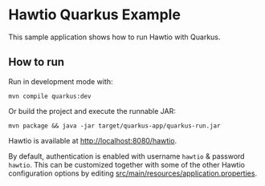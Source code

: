 # Hawtio Quarkus Example

This sample application shows how to run Hawtio with Quarkus.

## How to run

Run in development mode with:

```console
mvn compile quarkus:dev
```

Or build the project and execute the runnable JAR:

```console
mvn package && java -jar target/quarkus-app/quarkus-run.jar
```

Hawtio is available at <http://localhost:8080/hawtio>.

By default, authentication is enabled with username `hawtio` & password `hawtio`.
This can be customized together with some of the other Hawtio configuration options by editing
[src/main/resources/application.properties](./src/main/resources/application.properties).
